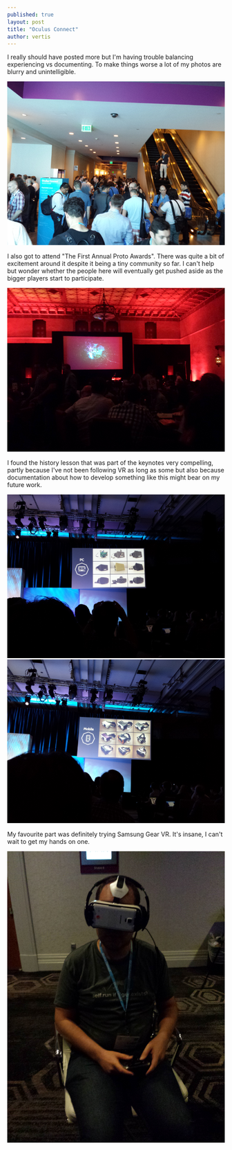 ```yaml
---
published: true
layout: post
title: "Oculus Connect"
author: vertis
---
```

I really should have posted more but I'm having trouble balancing experiencing vs documenting. To make things worse a lot of my photos are blurry and unintelligible.

![Oculus Connect - Registration](/assets/images/oculus-connect-1.png)

I also got to attend "The First Annual Proto Awards". There was quite a bit of excitement around it despite it being a tiny community so far. I can't help but wonder whether the people here will eventually get pushed aside as the bigger players start to participate.

![Oculus Connect - Proto Awards](/assets/images/oculus-connect-proto-awards.png)

I found the history lesson that was part of the keynotes very compelling, partly because I've not been following VR as long as some but also because documentation about how to develop something like this might bear on my future work.

![Oculus Connect - Desktop History](/assets/images/oculus-connect-2.png)
![Oculus Connect - Mobile History](/assets/images/oculus-connect-3.png)

My favourite part was definitely trying Samsung Gear VR. It's insane, I can't wait to get my hands on one.

![Oculus Connect - GearVR](/assets/images/oculus-connect-gearvr.png)
